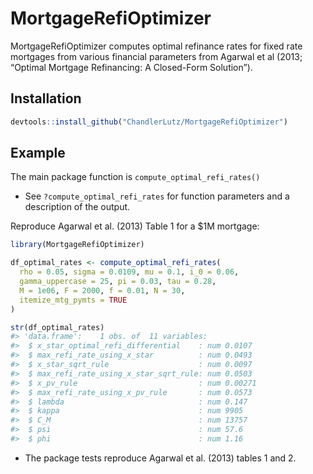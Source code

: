 
<!-- README.md is generated from README.Rmd. Please edit that file -->

# MortgageRefiOptimizer

<!-- badges: start -->
<!-- badges: end -->

MortgageRefiOptimizer computes optimal refinance rates for fixed rate
mortgages from various financial parameters from Agarwal et al (2013;
“Optimal Mortgage Refinancing: A Closed-Form Solution”).

## Installation

``` r
devtools::install_github("ChandlerLutz/MortgageRefiOptimizer")
```

## Example

The main package function is `compute_optimal_refi_rates()`

- See `?compute_optimal_refi_rates` for function parameters and a
  description of the output.

Reproduce Agarwal et al. (2013) Table 1 for a \$1M mortgage:

``` r
library(MortgageRefiOptimizer)

df_optimal_rates <- compute_optimal_refi_rates(
  rho = 0.05, sigma = 0.0109, mu = 0.1, i_0 = 0.06,
  gamma_uppercase = 25, pi = 0.03, tau = 0.28,
  M = 1e06, F = 2000, f = 0.01, N = 30,
  itemize_mtg_pymts = TRUE
)

str(df_optimal_rates)
#> 'data.frame':    1 obs. of  11 variables:
#>  $ x_star_optimal_refi_differential    : num 0.0107
#>  $ max_refi_rate_using_x_star          : num 0.0493
#>  $ x_star_sqrt_rule                    : num 0.0097
#>  $ max_refi_rate_using_x_star_sqrt_rule: num 0.0503
#>  $ x_pv_rule                           : num 0.00271
#>  $ max_refi_rate_using_x_pv_rule       : num 0.0573
#>  $ lambda                              : num 0.147
#>  $ kappa                               : num 9905
#>  $ C_M                                 : num 13757
#>  $ psi                                 : num 57.6
#>  $ phi                                 : num 1.16
```

- The package tests reproduce Agarwal et al. (2013) tables 1 and 2.
